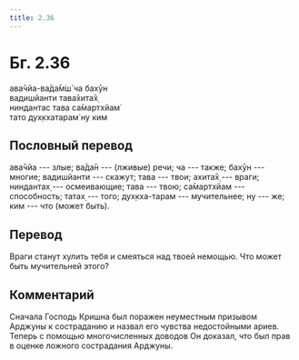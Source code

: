 ```yaml
---
title: 2.36
---
```


# Бг. 2.36
ава̄чйа-ва̄да̄м̇ш́ ча бахӯн<br/>
вадишйанти тава̄хита̄х̣<br/>
ниндантас тава са̄мартхйам̇<br/>
тато дух̣кхатарам̇ ну ким
## Пословный перевод

ава̄чйа --- злые; ва̄да̄н --- (лживые) речи; ча --- также; бахӯн ---
многие; вадишйанти --- скажут; тава --- твои; ахита̄х̣ --- враги;
ниндантах̣ --- осмеивающие; тава --- твою; са̄мартхйам --- способность;
татах̣ --- того; дух̣кха-тарам --- мучительнее; ну --- же; ким --- что
(может быть).

## Перевод

Враги станут хулить тебя и смеяться над твоей немощью. Что может быть
мучительней этого?

## Комментарий

Сначала Господь Кришна был поражен неуместным призывом Арджуны к
состраданию и назвал его чувства недостойными ариев. Теперь с помощью
многочисленных доводов Он доказал, что был прав в оценке ложного
сострадания Арджуны.
